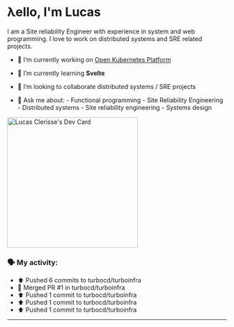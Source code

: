 # λello, I'm Lucas

I am a Site reliability Engineer with experience in system and web programming. I love to work on distributed systems and SRE related projects.

- 🔭 I’m currently working on [Open Kubernetes Platform](https://github.com/open-kubernetes-platform/okp)
- 🌱 I’m currently learning **Svelte**
- 👯 I’m looking to collaborate distributed systems / SRE projects

- 💬 Ask me about:
      - Functional programming
      - Site Reliability Engineering
      - Distributed systems
      - Site reliability engineering
      - Systems design

<a href="https://app.daily.dev/lucasclerissepr"><img src="https://api.daily.dev/devcards/325402480c4f457f961748160e6bf6eb.png?r=29p" width="300" alt="Lucas Clerisse's Dev Card"/></a>

### 🗣 My activity:

* ⬆️ Pushed 6 commits to turbocd/turboinfra
* 🎉 Merged PR #1 in turbocd/turboinfra
* ⬆️ Pushed 1 commit to turbocd/turboinfra
* ⬆️ Pushed 1 commit to turbocd/turboinfra
* ⬆️ Pushed 1 commit to turbocd/turboinfra
---

